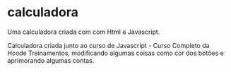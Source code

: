 # calculadora
Uma calculadora criada com com Html e Javascript.

Calculadora criada junto ao curso de Javascript - Curso Completo da Hcode Treinamentos, modificando algumas coisas como cor dos botões e aprimorando algumas contas.
